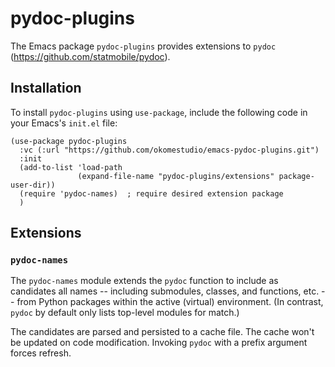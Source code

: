 # pydoc-plugins

The Emacs package `pydoc-plugins` provides extensions to `pydoc`
(<https://github.com/statmobile/pydoc>).

## Installation

To install `pydoc-plugins` using `use-package`, include the following code in your Emacs's
`init.el` file:

``` emacs-lisp
(use-package pydoc-plugins
  :vc (:url "https://github.com/okomestudio/emacs-pydoc-plugins.git")
  :init
  (add-to-list 'load-path
               (expand-file-name "pydoc-plugins/extensions" package-user-dir))
  (require 'pydoc-names)  ; require desired extension package
  )
```

## Extensions
### `pydoc-names`

The `pydoc-names` module extends the `pydoc` function to include as candidates all names
-- including submodules, classes, and functions, etc. -- from Python packages within the
active (virtual) environment. (In contrast, `pydoc` by default only lists top-level
modules for match.)

The candidates are parsed and persisted to a cache file. The cache won't be updated on
code modification. Invoking `pydoc` with a prefix argument forces refresh.
